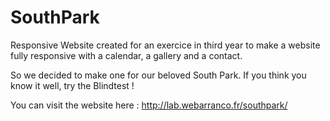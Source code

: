 # SouthPark

Responsive Website created for an exercice in third year to make a website fully responsive with a calendar, a gallery and a contact.

So we decided to make one for our beloved South Park. If you think you know it well, try the Blindtest !

You can visit the website here : http://lab.webarranco.fr/southpark/
